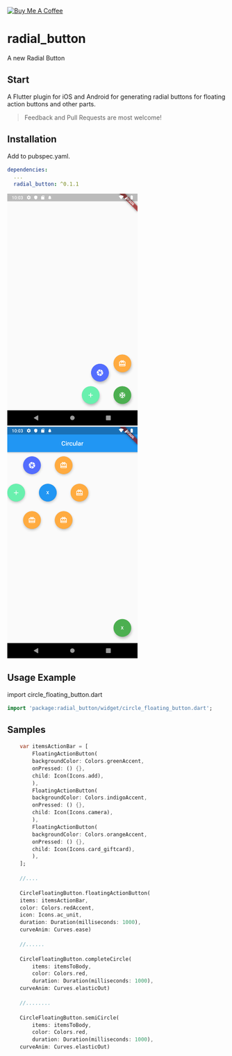 [![Buy Me A Coffee](https://img.shields.io/badge/Donate-Buy%20Me%20A%20Coffee-yellow.svg)](https://www.buymeacoffee.com/bwolf)

# radial_button

A new Radial Button 

## Start

A Flutter plugin for iOS and Android for generating radial buttons for floating action buttons and other parts.

> Feedback and Pull Requests are most welcome!

## Installation

Add to pubspec.yaml.

```yaml
dependencies:
  ...
  radial_button: ^0.1.1
```

<img src="https://github.com/Bwolfs2/radial_button/raw/master/assets/1562709801.png" width="300">

<img src="https://github.com/Bwolfs2/radial_button/raw/master/assets/1562709828.png" width="300">


## Usage Example

import circle_floating_button.dart

```dart
import 'package:radial_button/widget/circle_floating_button.dart';
```

## Samples

```dart
    var itemsActionBar = [
        FloatingActionButton(
        backgroundColor: Colors.greenAccent,
        onPressed: () {},
        child: Icon(Icons.add),
        ),
        FloatingActionButton(
        backgroundColor: Colors.indigoAccent,
        onPressed: () {},
        child: Icon(Icons.camera),
        ),
        FloatingActionButton(
        backgroundColor: Colors.orangeAccent,
        onPressed: () {},
        child: Icon(Icons.card_giftcard),
        ),
    ];
    
    //....

    CircleFloatingButton.floatingActionButton(
    items: itemsActionBar,
    color: Colors.redAccent,
    icon: Icons.ac_unit,
    duration: Duration(milliseconds: 1000),
    curveAnim: Curves.ease)

    //......

    CircleFloatingButton.completeCircle(
        items: itemsToBody,
        color: Colors.red,
        duration: Duration(milliseconds: 1000),
    curveAnim: Curves.elasticOut)

    //........

    CircleFloatingButton.semiCircle(
        items: itemsToBody,
        color: Colors.red,
        duration: Duration(milliseconds: 1000),
    curveAnim: Curves.elasticOut)
```
